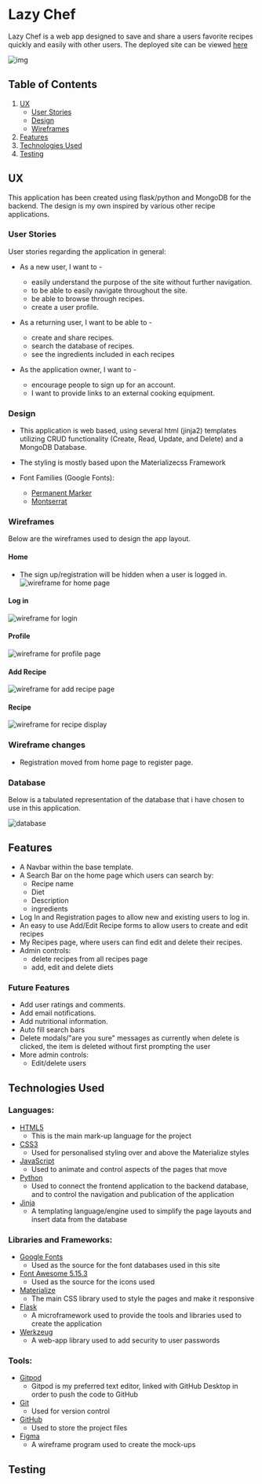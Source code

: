 # Lazy Chef

Lazy Chef is a web app designed to save and share a users favorite recipes quickly and easily with other users. The deployed site can be viewed [here](herokuLink)

![img](headerImageURL)

## Table of Contents
1. [UX](#ux)
    - [User Stories](#user-stories)
    - [Design](#design)
    - [Wireframes](#wireframes)
2. [Features](#features)
3. [Technologies Used](#technologies-used)
4. [Testing](#testing)

## UX
This application has been created using flask/python and MongoDB for the backend. The design is my own inspired by various other recipe applications.

### User Stories

User stories regarding the application in general:
    
- As a new user, I want to - 
    - easily understand the purpose of the site without further navigation.
    - to be able to easily navigate throughout the site.
    - be able to browse through recipes.
    - create a user profile.

- As a returning user, I want to be able to -
    - create and share recipes.
    - search the database of recipes.
    - see the ingredients included in each recipes

- As the application owner, I want to -
    - encourage people to sign up for an account.
    - I want to provide links to an external cooking equipment.


### Design
- This application is web based, using several html (jinja2) templates utilizing CRUD functionality (Create, Read, Update, and Delete) and a MongoDB Database.

- The styling is mostly based upon the Materializecss Framework 
    
- Font Families (Google Fonts):
  - [Permanent Marker](https://fonts.google.com/specimen/Permanent+Marker?query=en&preview.text=Lazy%20Chef%20&preview.text_type=custom#standard-styles)
  - [Montserrat](https://fonts.google.com/specimen/Montserrat?query=mont&preview.text=monserrat&preview.text_type=custom)

### Wireframes
Below are the wireframes used to design the app layout.

#### Home
- The sign up/registration will be hidden when a user is logged in.
![wireframe for home page](static/images/wireframes/home_wireframe.PNG)

#### Log in
![wireframe for login](static/images/wireframes/login_wireframe.PNG)

#### Profile
![wireframe for profile page](static/images/wireframes/profile_wireframe.PNG)

#### Add Recipe
![wireframe for add recipe page](static\images\wireframes\add_recipe_wireframe.PNG)

#### Recipe
![wireframe for recipe display](static/images/wireframes/recipe_wireframe.PNG)

### Wireframe changes 
 - Registration moved from home page to register page.

### Database
Below is a tabulated representation of the database that i have chosen to use in this application.

![database](static/images/wireframes/database.png)

## Features
- A Navbar within the base template.
- A Search Bar on the home page which users can search by:
  - Recipe name
  - Diet
  - Description
  - ingredients
- Log In and Registration pages to allow new and existing users to log in.
- An easy to use Add/Edit Recipe forms to allow users to create and edit recipes 
- My Recipes page, where users can find edit and delete their recipes.
- Admin controls:
  - delete recipes from all recipes page
  - add, edit and delete diets

### Future Features
- Add user ratings and comments.
- Add email notifications.
- Add nutritional information.
- Auto fill search bars
- Delete modals/"are you sure" messages as currently when delete is clicked, the item is deleted without first prompting the user
- More admin controls:
    - Edit/delete users

## Technologies Used
### Languages:
  - [HTML5](https://en.wikipedia.org/wiki/HTML5)
    - This is the main mark-up language for the project
  - [CSS3](https://en.wikipedia.org/wiki/CSS)
    - Used for personalised styling over and above the Materialize styles
  - [JavaScript](https://en.wikipedia.org/wiki/JavaScript)
    - Used to animate and control aspects of the pages that move
  - [Python](https://www.python.org/)
    - Used to connect the frontend application to the backend database, and to control the navigation and publication of the application
  - [Jinja](https://jinja.palletsprojects.com/en/3.0.x/)
    - A templating language/engine used to simplify the page layouts and insert data from the database

### Libraries and Frameworks:
  - [Google Fonts](https://fonts.google.com/)
    - Used as the source for the font databases used in this site
  - [Font Awesome 5.15.3](https://fontawesome.com/)
    - Used as the source for the icons used
  - [Materialize](https://materializecss.com/)
    - The main CSS library used to style the pages and make it responsive
  - [Flask](https://flask.palletsprojects.com/en/2.0.x/)
    - A microframework used to provide the tools and libraries used to create the application
  - [Werkzeug](https://werkzeug.palletsprojects.com/en/2.0.x/)
    - A web-app library used to add security to user passwords

### Tools:
  - [Gitpod](https://www.gitpod.io/)
    - Gitpod is my preferred text editor, linked with GitHub Desktop in order to push the code to GitHub
  - [Git](https://git-scm.com/)
    - Used for version control
  - [GitHub](https://github.com/)
    - Used to store the project files
  - [Figma](https://www.figma.com/)
    - A wireframe program used to create the mock-ups

## Testing








